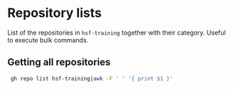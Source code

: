 # Repository lists

List of the repositories in `hsf-training` together with their category.
Useful to execute bulk commands.

## Getting all repositories

```bash
 gh repo list hsf-training|awk -F ' ' '{ print $1 }'
 ```
